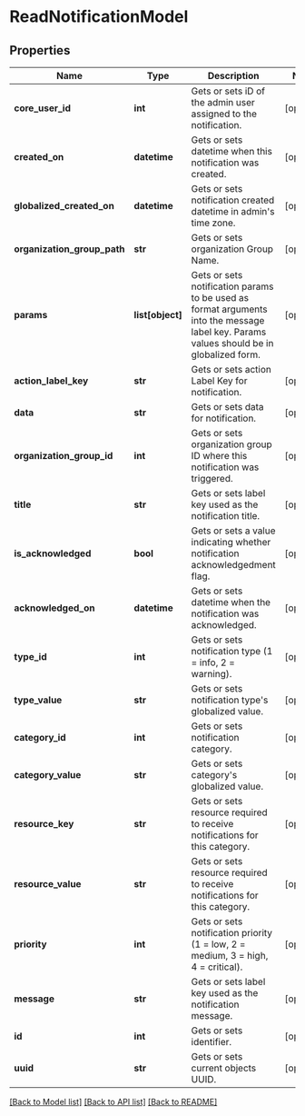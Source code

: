 # ReadNotificationModel

## Properties
Name | Type | Description | Notes
------------ | ------------- | ------------- | -------------
**core_user_id** | **int** | Gets or sets iD of the admin user assigned to the notification. | [optional] 
**created_on** | **datetime** | Gets or sets datetime when this notification was created. | [optional] 
**globalized_created_on** | **datetime** | Gets or sets notification created datetime in admin&#39;s time zone. | [optional] 
**organization_group_path** | **str** | Gets or sets organization Group Name. | [optional] 
**params** | **list[object]** | Gets or sets notification params to be used as format arguments into the message label key. Params values should be in globalized form. | [optional] 
**action_label_key** | **str** | Gets or sets action Label Key for notification. | [optional] 
**data** | **str** | Gets or sets data for notification. | [optional] 
**organization_group_id** | **int** | Gets or sets organization group ID where this notification was triggered. | [optional] 
**title** | **str** | Gets or sets label key used as the notification title. | [optional] 
**is_acknowledged** | **bool** | Gets or sets a value indicating whether notification acknowledgedment flag. | [optional] 
**acknowledged_on** | **datetime** | Gets or sets datetime when the notification was acknowledged. | [optional] 
**type_id** | **int** | Gets or sets notification type (1 &#x3D; info, 2 &#x3D; warning). | [optional] 
**type_value** | **str** | Gets or sets notification type&#39;s globalized value. | [optional] 
**category_id** | **int** | Gets or sets notification category. | [optional] 
**category_value** | **str** | Gets or sets category&#39;s globalized value. | [optional] 
**resource_key** | **str** | Gets or sets resource required to receive notifications for this category. | [optional] 
**resource_value** | **str** | Gets or sets resource required to receive notifications for this category. | [optional] 
**priority** | **int** | Gets or sets notification priority (1 &#x3D; low, 2 &#x3D; medium, 3 &#x3D; high, 4 &#x3D; critical). | [optional] 
**message** | **str** | Gets or sets label key used as the notification message. | [optional] 
**id** | **int** | Gets or sets identifier. | [optional] 
**uuid** | **str** | Gets or sets current objects UUID. | [optional] 

[[Back to Model list]](../README.md#documentation-for-models) [[Back to API list]](../README.md#documentation-for-api-endpoints) [[Back to README]](../README.md)


